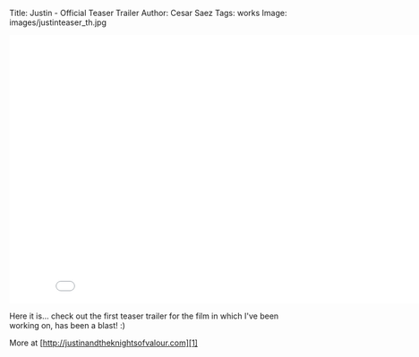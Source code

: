 Title: Justin - Official Teaser Trailer
Author: Cesar Saez
Tags: works
Image: images/justinteaser_th.jpg

<div class="flex-video widescreen">
<iframe width="853" height="480" src="//www.youtube.com/embed/7v1owpEEdwA?rel=0" frameborder="0" allowfullscreen></iframe>
</div>

Here it is... check out the first teaser trailer for the film in which
I've been working on, has been a blast! :)

More at [http://justinandtheknightsofvalour.com][1]

[1]: http://justinandtheknightsofvalour.com/
